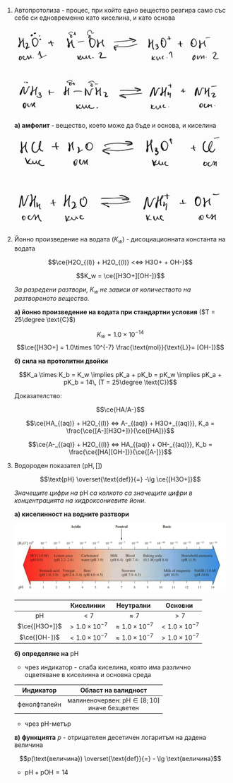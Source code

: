 1. Автопротолиза - процес, при който едно вещество реагира само със себе си едновременно като киселина, и като основа
	
	![Автопротолиза](Resources/Автопротолиза.jpg)
	
	**а) амфолит** - вещество, което може да бъде и основа, и киселина
	
	![Амфолит](Resources/Амфолит.jpg)

2. Йонно произведение на водата ($K_w$) - дисоциационната константа на водата
	
	$$\ce{H2O_{(l)} + H2O_{(l)} <<=> H3O+ + OH-}$$
	
	$$K_w = \ce{[H3O+][OH-]}$$
	
	*За разредени разтвори,* $K_w$ *не зависи от количеството на разтвореното вещество.*
	
	**а) йонно произведение на водата при стандартни условия** ($T = 25\degree \text{C}$)
	
	$$K_w = 1.0\times 10^{-14}$$
	$$\ce{[H3O+] = 1.0\times 10^{-7} \frac{\text{mol}}{\text{L}}= [OH-]}$$
	
	**б) сила на протолитни двойки**
	
	$$K_a \times K_b = K_w \implies pK_a + pK_b = pK_w \implies pK_a + pK_b = 14\, (T = 25\degree \text{C})$$
	
	Доказателство:
	
	$$\ce{HA/A-}$$
	
	$$\ce{HA_{(aq)} + H2O_{(l)} <=> A-_{(aq)} + H3O+_{(aq)}}, K_a = \frac{\ce{[A-][H3O+]}}{\ce{[HA]}}$$
	
	$$\ce{A-_{(aq)} + H2O_{(l)} <=> HA_{(aq)} + OH-_{(aq)}}, K_b = \frac{\ce{[HA][OH-]}}{\ce{[A-]}}$$
	

3. Водороден показател ($\text{pH}, []$)
	
	$$\text{pH} \overset{\text{def}}{=} -\lg \ce{[H3O+]}$$
	
	*Значещите цифри на* $\text{pH}$ *са колкото са значещите цифри в концентрацията на хидроксониевите йони.*
	
	**а) киселинност на водните разтвори**
	
	![Киселинност на водните разтвори](Resources/Киселинност%20на%20водните%20разтвори.jpg)
	
	||Киселинни|Неутрални|Основни|
	|:---:|:---:|:---:|:---:|
	|$\text{pH}$|$\lt 7$|$\approx 7$|$\gt 7$|
	|$\ce{[H3O+]}$|$\gt 1.0\times 10^{-7}$|$\approx 1.0\times 10^{-7}$|$\lt 1.0\times 10^{-7}$|
	|$\ce{[OH-]}$|$\lt 1.0\times 10^{-7}$|$\approx 1.0\times 10^{-7}$|$\gt 1.0\times 10^{-7}$|
	
	**б) определяне на** $\text{pH}$
	- чрез индикатор - слаба киселина, която има различно оцветяване в киселинна и основна среда
	
	|Индикатор|Област на валидност|
	|:--:|:--:|
	|фенолфталейн|малиненочервен: $\text{pH}\in [8;10]$ <br/> иначе безцветен|
	
	 - чрез $\text{pH}$-метър
	
	**в) функцията** $p$ - отрицателен десетичен логаритъм на дадена величина
	
	$$p(\text{величина}) \overset{\text{def}}{=} - \lg \text{величина}$$
	
	- $\text{pH} + \text{pOH} = 14$